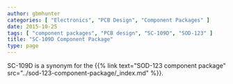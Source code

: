 ```yaml
---
author: gbmhunter
categories: [ "Electronics", "PCB Design", "Component Packages" ]
date: 2015-10-25
tags: [ "component packages", "PCB design", "SC-109D", "SOD-123" ]
title: "SC-109D Component Package"
type: page
---
```


SC-109D is a synonym for the {{% link text="SOD-123 component package" src="../sod-123-component-package/_index.md" %}}.
